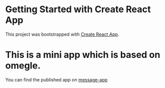 # Getting Started with Create React App

This project was bootstrapped with [Create React App](https://github.com/facebook/create-react-app).

# This is a mini app which is based on omegle.

You can find the published app on [message-app](https://message-app-tau.vercel.app/)
